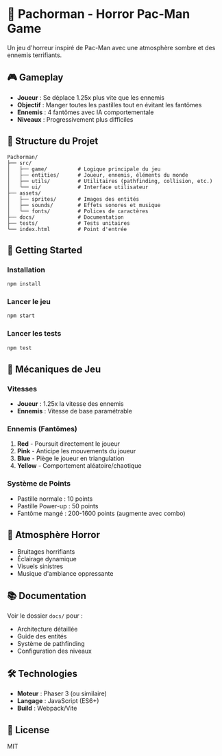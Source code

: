 # 👻 Pachorman - Horror Pac-Man Game

Un jeu d'horreur inspiré de Pac-Man avec une atmosphère sombre et des ennemis terrifiants.

## 🎮 Gameplay

- **Joueur** : Se déplace 1.25x plus vite que les ennemis
- **Objectif** : Manger toutes les pastilles tout en évitant les fantômes
- **Ennemis** : 4 fantômes avec IA comportementale
- **Niveaux** : Progressivement plus difficiles

## 📁 Structure du Projet

```
Pachorman/
├── src/
│   ├── game/          # Logique principale du jeu
│   ├── entities/      # Joueur, ennemis, éléments du monde
│   ├── utils/         # Utilitaires (pathfinding, collision, etc.)
│   └── ui/            # Interface utilisateur
├── assets/
│   ├── sprites/       # Images des entités
│   ├── sounds/        # Effets sonores et musique
│   └── fonts/         # Polices de caractères
├── docs/              # Documentation
├── tests/             # Tests unitaires
└── index.html         # Point d'entrée
```

## 🚀 Getting Started

### Installation
```bash
npm install
```

### Lancer le jeu
```bash
npm start
```

### Lancer les tests
```bash
npm test
```

## 📝 Mécaniques de Jeu

### Vitesses
- **Joueur** : 1.25x la vitesse des ennemis
- **Ennemis** : Vitesse de base paramétrable

### Ennemis (Fantômes)
1. **Red** - Poursuit directement le joueur
2. **Pink** - Anticipe les mouvements du joueur
3. **Blue** - Piège le joueur en triangulation
4. **Yellow** - Comportement aléatoire/chaotique

### Système de Points
- Pastille normale : 10 points
- Pastille Power-up : 50 points
- Fantôme mangé : 200-1600 points (augmente avec combo)

## 🎨 Atmosphère Horror

- Bruitages horrifiants
- Éclairage dynamique
- Visuels sinistres
- Musique d'ambiance oppressante

## 📚 Documentation

Voir le dossier `docs/` pour :
- Architecture détaillée
- Guide des entités
- Système de pathfinding
- Configuration des niveaux

## 🛠️ Technologies

- **Moteur** : Phaser 3 (ou similaire)
- **Langage** : JavaScript (ES6+)
- **Build** : Webpack/Vite

## 📄 License

MIT
